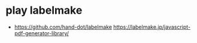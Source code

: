 # play labelmake
- https://github.com/hand-dot/labelmake
  https://labelmake.jp/javascript-pdf-generator-library/
  
